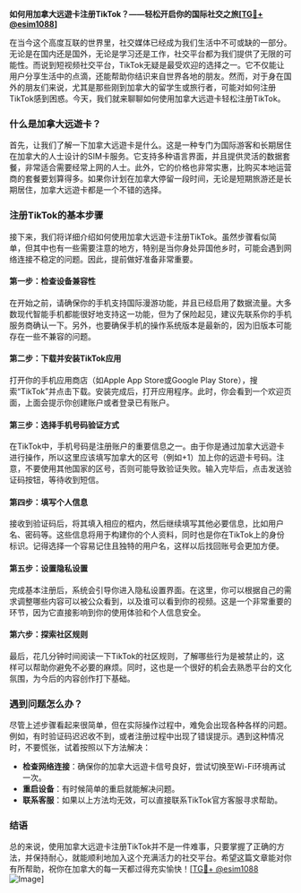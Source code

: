 **如何用加拿大远遊卡注册TikTok？——轻松开启你的国际社交之旅[[TG💪+ @esim1088](https://t.me/s/esim1088)]**

在当今这个高度互联的世界里，社交媒体已经成为我们生活中不可或缺的一部分。无论是在国内还是国外，无论是学习还是工作，社交平台都为我们提供了无限的可能性。而说到短视频社交平台，TikTok无疑是最受欢迎的选择之一。它不仅能让用户分享生活中的点滴，还能帮助你结识来自世界各地的朋友。然而，对于身在国外的朋友们来说，尤其是那些刚到加拿大的留学生或旅行者，可能对如何注册TikTok感到困惑。今天，我们就来聊聊如何使用加拿大远遊卡轻松注册TikTok。

### 什么是加拿大远遊卡？

首先，让我们了解一下加拿大远遊卡是什么。这是一种专门为国际游客和长期居住在加拿大的人士设计的SIM卡服务。它支持多种语言界面，并且提供灵活的数据套餐，非常适合需要经常上网的人士。此外，它的价格也非常实惠，比购买本地运营商的套餐要划算得多。如果你计划在加拿大停留一段时间，无论是短期旅游还是长期居住，加拿大远遊卡都是一个不错的选择。

### 注册TikTok的基本步骤

接下来，我们将详细介绍如何使用加拿大远遊卡注册TikTok。虽然步骤看似简单，但其中也有一些需要注意的地方，特别是当你身处异国他乡时，可能会遇到网络连接不稳定的问题。因此，提前做好准备非常重要。

#### 第一步：检查设备兼容性

在开始之前，请确保你的手机支持国际漫游功能，并且已经启用了数据流量。大多数现代智能手机都能很好地支持这一功能，但为了保险起见，建议先联系你的手机服务商确认一下。另外，也要确保手机的操作系统版本是最新的，因为旧版本可能存在一些不兼容的问题。

#### 第二步：下载并安装TikTok应用

打开你的手机应用商店（如Apple App Store或Google Play Store），搜索“TikTok”并点击下载。安装完成后，打开应用程序。此时，你会看到一个欢迎页面，上面会提示你创建账户或者登录已有账户。

#### 第三步：选择手机号码验证方式

在TikTok中，手机号码是注册账户的重要信息之一。由于你是通过加拿大远遊卡进行操作，所以这里应该填写加拿大的区号（例如+1）加上你的远遊卡号码。注意，不要使用其他国家的区号，否则可能导致验证失败。输入完毕后，点击发送验证码按钮，等待收到短信。

#### 第四步：填写个人信息

接收到验证码后，将其填入相应的框内，然后继续填写其他必要信息，比如用户名、密码等。这些信息将用于构建你的个人资料，同时也是你在TikTok上的身份标识。记得选择一个容易记住且独特的用户名，这样以后找回账号会更加方便。

#### 第五步：设置隐私设置

完成基本注册后，系统会引导你进入隐私设置界面。在这里，你可以根据自己的需求调整哪些内容可以被公众看到，以及谁可以看到你的视频。这是一个非常重要的环节，因为它直接影响到你的使用体验和个人信息安全。

#### 第六步：探索社区规则

最后，花几分钟时间阅读一下TikTok的社区规则，了解哪些行为是被禁止的，这样可以帮助你避免不必要的麻烦。同时，这也是一个很好的机会去熟悉平台的文化氛围，为今后的内容创作打下基础。

### 遇到问题怎么办？

尽管上述步骤看起来很简单，但在实际操作过程中，难免会出现各种各样的问题。例如，有时验证码迟迟收不到，或者注册过程中出现了错误提示。遇到这种情况时，不要慌张，试着按照以下方法解决：

- **检查网络连接**：确保你的加拿大远遊卡信号良好，尝试切换至Wi-Fi环境再试一次。
- **重启设备**：有时候简单的重启就能解决问题。
- **联系客服**：如果以上方法均无效，可以直接联系TikTok官方客服寻求帮助。

### 结语

总的来说，使用加拿大远遊卡注册TikTok并不是一件难事，只要掌握了正确的方法，并保持耐心，就能顺利地加入这个充满活力的社交平台。希望这篇文章能对你有所帮助，祝你在加拿大的每一天都过得充实愉快！[[TG💪+ @esim1088](https://t.me/s/esim1088) ![Image](https://i.postimg.cc/4NQfJmqS/Snipaste-2025-05-13-00-14-12.png)]